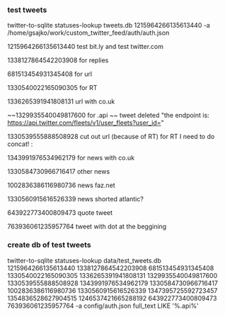 ### test tweets

twitter-to-sqlite statuses-lookup tweets.db 1215964266135613440 -a /home/gsajko/work/custom_twitter_feed/auth/auth.json

1215964266135613440 test bit.ly and test twitter.com

1338127864542203908 for replies

681513454931345408 for url

1330540022165090305 for RT

1336265391941808131 url with co.uk

~~1329935540049817600 for .api ~~ tweet deleted "the endpoint is: https://api.twitter.com/fleets/v1/user_fleets?user_id="

1330539555888508928 cut out url (because of RT) for RT I need to do concat! :

1343991976534962179 for news with co.uk

1330584730966716417 other news

1002836386116980736 news faz.net

1330560915616526339 news shorted atlantic?

643922773400809473 quote tweet

763936061235957764 tweet with dot at the beggining


### create db of test tweets

twitter-to-sqlite statuses-lookup data/test_tweets.db 1215964266135613440 1338127864542203908 681513454931345408 1330540022165090305 1336265391941808131 1329935540049817600 1330539555888508928 1343991976534962179 1330584730966716417 1002836386116980736 1330560915616526339 1347395725592723457 1354836528627904515 1246537421665288192 643922773400809473 763936061235957764 -a config/auth.json
full_text LIKE '%.api%'